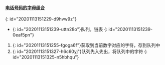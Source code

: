 #### [电话号码的字母组合](https://leetcode-cn.com/problems/letter-combinations-of-a-phone-number/)
{: id="20201113151229-d9hvw9z"}

* {: id="20201113151239-uttn28o"}队列，链表
{: id="20201113151239-0eaf5pn"}

1. {: id="20201113151255-fgoga6f"}获取到当前数字对应的字符，存到队列中
2. {: id="20201113151327-h6c60yj"}队列先入先出，将队列中的字符
{: id="20201113151325-n5hbhqu"}
